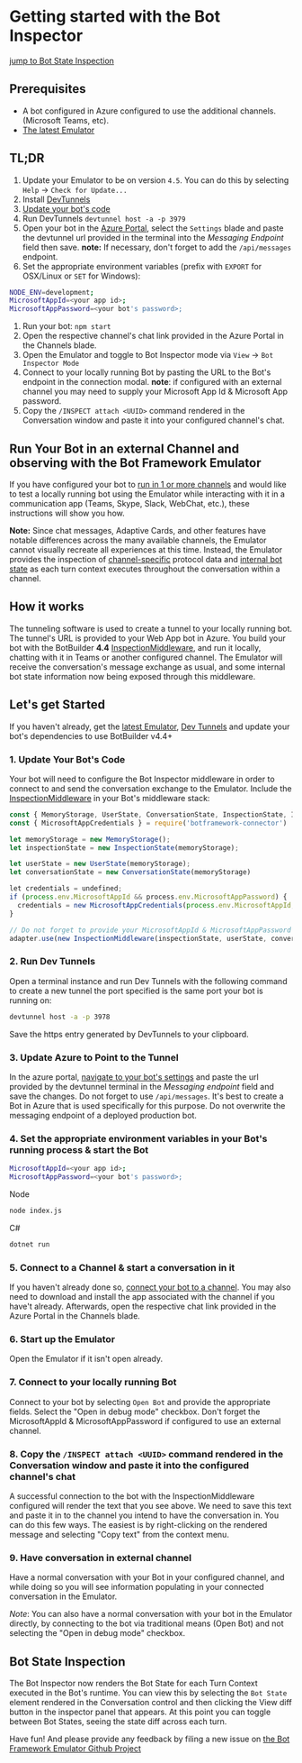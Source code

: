 # Getting started with the Bot Inspector

[jump to Bot State Inspection](#bot-state-inspection)

## Prerequisites 
- A bot configured in Azure configured to use the additional channels. (Microsoft Teams, etc).
- [The latest Emulator](https://github.com/Microsoft/BotFramework-Emulator/releases)

## TL;DR
1. Update your Emulator to be on version `4.5`. You can do this by selecting `Help` -> `Check for Update...`
1. Install [DevTunnels](https://aka.ms/devtunnels/)
1. [Update your bot's code](#1-update-your-bots-code)
1. Run DevTunnels `devtunnel host -a -p 3979`
1. Open your bot in the [Azure Portal](https://portal.azure.com/), select the `Settings` blade and paste the devtunnel url provided in the terminal into the *Messaging Endpoint* field then save. **note:** If necessary, don't forget to add the `/api/messages` endpoint.
1. Set the appropriate environment variables (prefix with `EXPORT` for OSX/Linux or `SET` for Windows):

```bash
NODE_ENV=development;
MicrosoftAppId=<your app id>;
MicrosoftAppPassword=<your bot's password>;
```

1. Run your bot: `npm start`
1. Open the respective channel's chat link provided in the Azure Portal in the Channels blade.
1. Open the Emulator and toggle to Bot Inspector mode via `View` -> `Bot Inspector Mode`
1. Connect to your locally running Bot by pasting the URL to the Bot's endpoint in the connection modal. **note**: if configured with an external channel you may need to supply your Microsoft App Id & Microsoft App password.
1. Copy the `/INSPECT attach <UUID>` command rendered in the Conversation window and paste it into your configured channel's chat.

## Run Your Bot in an external Channel and observing with the Bot Framework Emulator
If you have configured your bot to [run in 1 or more channels](https://docs.microsoft.com/en-us/azure/bot-service/bot-service-manage-channels?view=azure-bot-service-4.0) and would like to test a locally running bot using the Emulator while interacting with it in a communication app (Teams, Skype, Slack, WebChat, etc.), these instructions will show you how.

**Note:** Since chat messages, Adaptive Cards, and other features have notable differences across the many available channels, the Emulator cannot visually recreate all experiences at this time. Instead, the Emulator provides the inspection of [channel-specific](https://blog.botframework.com/2017/03/28/Custom-Channel-Data/) protocol data and [internal bot state](https://docs.microsoft.com/en-us/azure/bot-service/bot-builder-concept-state?view=azure-bot-service-4.0) as each turn context executes throughout the conversation within a channel.

## How it works
The tunneling software  is used to create a tunnel to your locally running bot. The tunnel's URL is provided to your Web App bot in Azure. You build your bot with the BotBuilder **4.4** [InspectionMiddleware](https://github.com/Microsoft/botbuilder-js/blob/1c790f4a4f0d761c215eb3841ff370f4b274f5d1/libraries/testbot/index.js#L21), and run it locally, chatting with it in Teams or another configured channel. The Emulator will receive the conversation's message exchange as usual, and some internal bot state information now being exposed through this middleware.

## Let's get Started
If you haven't already, get the [latest Emulator](https://github.com/Microsoft/BotFramework-Emulator/releases), [Dev Tunnels](https://aka.ms/devtunnels) and update your bot's dependencies to use BotBuilder v4.4+

### 1. Update Your Bot's Code
Your bot will need to configure the Bot Inspector middleware in order to connect to and send the conversation exchange to the Emulator. Include the [InspectionMiddleware](https://github.com/Microsoft/botbuilder-js/blob/1c790f4a4f0d761c215eb3841ff370f4b274f5d1/libraries/testbot/index.js#L21) in your Bot's middleware stack:

```javascript
const { MemoryStorage, UserState, ConversationState, InspectionState, InspectionMiddleware } = require('botbuilder')
const { MicrosoftAppCredentials } = require('botframework-connector')

let memoryStorage = new MemoryStorage();
let inspectionState = new InspectionState(memoryStorage);

let userState = new UserState(memoryStorage);
let conversationState = new ConversationState(memoryStorage)

let credentials = undefined;
if (process.env.MicrosoftAppId && process.env.MicrosoftAppPassword) {
  credentials = new MicrosoftAppCredentials(process.env.MicrosoftAppId, process.env.MicrosoftAppPassword);
}

// Do not forget to provide your MicrosoftAppId & MicrosoftAppPassword in the InspectionMiddleware constructor parameters
adapter.use(new InspectionMiddleware(inspectionState, userState, conversationState, credentials, process.env.MicrosoftAppId, process.env.MicrosoftAppPassword))
```

### 2. Run Dev Tunnels 
Open a terminal instance and run Dev Tunnels with the following command to create a new tunnel the port specified is the same port your bot is running on:


```bash
devtunnel host -a -p 3978
```


Save the https entry generated by DevTunnels to your clipboard.

### 3. Update Azure to Point to the Tunnel
In the azure portal, [navigate to your bot's settings](https://docs.microsoft.com/en-us/azure/bot-service/bot-service-manage-settings?view=azure-bot-service-4.0) and paste the url provided by the devtunnel terminal in the *Messaging endpoint* field and save the changes. Do not forget to use `/api/messages`. It's best to create a Bot in Azure that is used specifically for this purpose. Do not overwrite the messaging endpoint of a deployed production bot.

### 4. Set the appropriate environment variables in your Bot's running process & start the Bot
```bash
MicrosoftAppId=<your app id>;
MicrosoftAppPassword=<your bot's password>;
```
Node
```bash
node index.js
```
C#
```bash
dotnet run
```

### 5. Connect to a Channel & start a conversation in it
If you haven't already done so, [connect your bot to a channel](https://docs.microsoft.com/en-us/azure/bot-service/bot-service-manage-channels?view=azure-bot-service-4.0). You may also need to download and install the app associated with the channel if you have't already. Afterwards, open the respective chat link provided in the Azure Portal in the Channels blade.

### 6. Start up the Emulator
Open the Emulator if it isn't open already.

### 7. Connect to your locally running Bot

Connect to your bot by selecting `Open Bot` and provide the appropriate fields. Select the "Open in debug mode" checkbox. Don't forget the MicrosoftAppId & MicrosoftAppPassword if configured to use an external channel.

### 8.  Copy the `/INSPECT attach <UUID>` command rendered in the Conversation window and paste it into the configured channel's chat

A successful connection to the bot with the InspectionMiddleware configured will render the text that you see above. We need to save this text and paste it in to the channel you intend to have the conversation in. You can do this few ways. The easiest is by right-clicking on the rendered message and selecting "Copy text" from the context menu.

### 9. Have conversation in external channel

Have a normal conversation with your Bot in your configured channel, and while doing so you will see information populating in your connected conversation in the Emulator.

*Note*: You can also have a normal conversation with your bot in the Emulator directly, by connecting to the bot via traditional means (Open Bot) and not selecting the "Open in debug mode" checkbox.

## Bot State Inspection

The Bot Inspector now renders the Bot State for each Turn Context executed in the Bot's runtime. You can view this by selecting the `Bot State` element rendered in the Conversation control and then clicking the View diff button in the inspector panel that appears. At this point you can toggle between Bot States, seeing the state diff across each turn.

Have fun! And please provide any feedback by filing a new issue on [the Bot Framework Emulator Github Project](https://github.com/Microsoft/BotFramework-Emulator/issues)